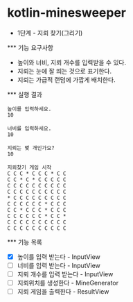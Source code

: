 # kotlin-minesweeper

* 1단계 - 지뢰 찾기(그리기)

*** 기능 요구사항
- 높이와 너비, 지뢰 개수를 입력받을 수 있다.
- 지뢰는 눈에 잘 띄는 것으로 표기한다.
- 지뢰는 가급적 랜덤에 가깝게 배치한다.


*** 실행 결과
```
높이를 입력하세요.
10

너비를 입력하세요.
10

지뢰는 몇 개인가요?
10

지뢰찾기 게임 시작
C C C * C C C * C C
C C * C * C C C C C
C C C C C C C C C C
C C C C C C C C C C
* C C C C C C C C C
C C C C C C * C C C
C C * C C C * C C C
C C C C C C * C C *
C C C C C C C C C C
C C C C C C C C C C
```

*** 기능 목록
- [x] 높이를 입력 받는다 - InputView
- [ ] 너비를 입력 받는다 - InputView
- [ ] 지뢰 개수를 입력 받는다 - InputView
- [ ] 지뢰위치를 생성한다 - MineGenerator
- [ ] 지뢰 게임을 출력한다 - ResultView